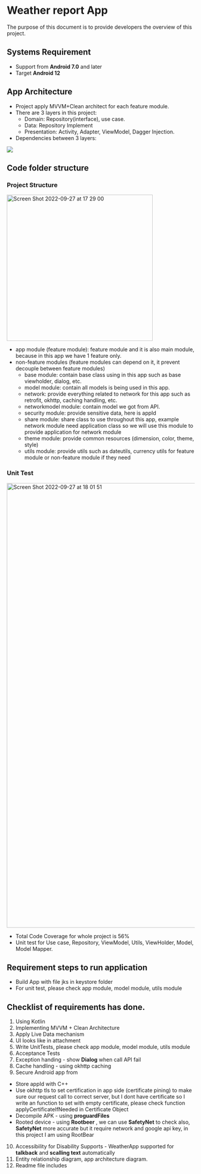 
# Weather report App

The purpose of this document is to provide developers the overview of this project.


## Systems Requirement

- Support from **Android 7.0** and later 
- Target **Android 12**
 
## App Architecture

- Project apply MVVM+Clean architect for each feature module.
- There are 3 layers in this project:
  - Domain: Repository(interface), use case.
  - Data: Repository Implement
  - Presentation: Activity, Adapter, ViewModel, Dagger Injection.
- Dependencies between 3 layers:
<img src="https://user-images.githubusercontent.com/71365481/93423718-cfbf3980-f8e0-11ea-9ea3-81c1ac845ebb.png">

## Code folder structure 
### Project Structure

<img width="391" alt="Screen Shot 2022-09-27 at 17 29 00" src="https://user-images.githubusercontent.com/74524101/192502891-27cd278a-11d7-49fb-92a6-6b195854f036.png">

- app module (feature module): feature module and it is also main module, because in this app we have 1 feature only.
- non-feature modules (feature modules can depend on it, it prevent decouple between feature modules)
  - base module: contain base class using in this app such as base viewholder, dialog, etc.
  - model module: contain all models is being used in this app.
  - network: provide everything related to network for this app such as retrofit, okhttp, caching handling, etc.
  - networkmodel module: contain model we got from API.
  - security module: provide sensitive data, here is appId
  - share module: share class to use throughout this app, example network module need application class so we will use this module to provide application for network module
  - theme module: provide common resources (dimension, color, theme, style)
  - utils module: provide utils such as dateutils, currency utils for feature module or non-feature module if they need

### Unit Test
<img width="1189" alt="Screen Shot 2022-09-27 at 18 01 51" src="https://user-images.githubusercontent.com/74524101/192508887-d4bd44f9-4339-471f-80a6-14821cbce1a5.png">

- Total Code Coverage for whole project is 56%
- Unit test for Use case, Repository, ViewModel, Utils, ViewHolder, Model, Model Mapper.

## Requirement steps to run application

- Build App with file jks in keystore folder
- For unit test, please check app module, model module, utils module

## Checklist of requirements has done. 
1. Using Kotlin 
2. Implementing MVVM + Clean Architecture
3. Apply Live Data mechanism
4. UI looks like in attachment
5. Write UnitTests, please check app module, model module, utils module
6. Acceptance Tests
7. Exception handing - show **Dialog** when call API fail
8. Cache handling - using okhttp caching
9. Secure Android app from 
* Store appId with C++
* Use okhttp tls to set certification in app side (certificate pining) to make sure our request call to correct server, but I dont have certificate so I write an function to set with empty certificate, please check function applyCertificateIfNeeded in Certificate Object
* Decompile APK - using **proguardFiles** 
* Rooted device - using **Rootbeer** , we can use **SafetyNet** to check also, **SafetyNet** more accurate but it require network and google api key, in this project I am using RootBear
10. Accessibility for Disability Supports - WeatherApp supported for **talkback** and **scalling text** automatically
11. Entity relationship diagram, app architecture diagram. 
12. Readme file includes

